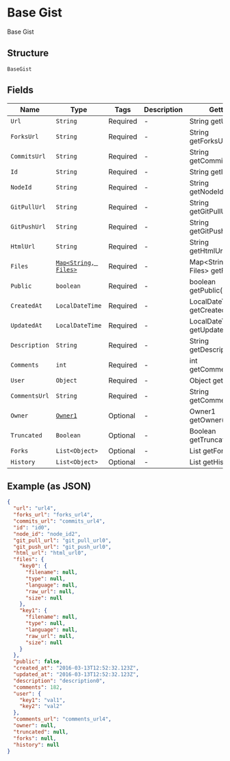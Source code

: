 
# Base Gist

Base Gist

## Structure

`BaseGist`

## Fields

| Name | Type | Tags | Description | Getter | Setter |
|  --- | --- | --- | --- | --- | --- |
| `Url` | `String` | Required | - | String getUrl() | setUrl(String url) |
| `ForksUrl` | `String` | Required | - | String getForksUrl() | setForksUrl(String forksUrl) |
| `CommitsUrl` | `String` | Required | - | String getCommitsUrl() | setCommitsUrl(String commitsUrl) |
| `Id` | `String` | Required | - | String getId() | setId(String id) |
| `NodeId` | `String` | Required | - | String getNodeId() | setNodeId(String nodeId) |
| `GitPullUrl` | `String` | Required | - | String getGitPullUrl() | setGitPullUrl(String gitPullUrl) |
| `GitPushUrl` | `String` | Required | - | String getGitPushUrl() | setGitPushUrl(String gitPushUrl) |
| `HtmlUrl` | `String` | Required | - | String getHtmlUrl() | setHtmlUrl(String htmlUrl) |
| `Files` | [`Map<String, Files>`](../../doc/models/files.md) | Required | - | Map<String, Files> getFiles() | setFiles(Map<String, Files> files) |
| `Public` | `boolean` | Required | - | boolean getPublic() | setPublic(boolean mPublic) |
| `CreatedAt` | `LocalDateTime` | Required | - | LocalDateTime getCreatedAt() | setCreatedAt(LocalDateTime createdAt) |
| `UpdatedAt` | `LocalDateTime` | Required | - | LocalDateTime getUpdatedAt() | setUpdatedAt(LocalDateTime updatedAt) |
| `Description` | `String` | Required | - | String getDescription() | setDescription(String description) |
| `Comments` | `int` | Required | - | int getComments() | setComments(int comments) |
| `User` | `Object` | Required | - | Object getUser() | setUser(Object user) |
| `CommentsUrl` | `String` | Required | - | String getCommentsUrl() | setCommentsUrl(String commentsUrl) |
| `Owner` | [`Owner1`](../../doc/models/owner-1.md) | Optional | - | Owner1 getOwner() | setOwner(Owner1 owner) |
| `Truncated` | `Boolean` | Optional | - | Boolean getTruncated() | setTruncated(Boolean truncated) |
| `Forks` | `List<Object>` | Optional | - | List<Object> getForks() | setForks(List<Object> forks) |
| `History` | `List<Object>` | Optional | - | List<Object> getHistory() | setHistory(List<Object> history) |

## Example (as JSON)

```json
{
  "url": "url4",
  "forks_url": "forks_url4",
  "commits_url": "commits_url4",
  "id": "id0",
  "node_id": "node_id2",
  "git_pull_url": "git_pull_url0",
  "git_push_url": "git_push_url0",
  "html_url": "html_url0",
  "files": {
    "key0": {
      "filename": null,
      "type": null,
      "language": null,
      "raw_url": null,
      "size": null
    },
    "key1": {
      "filename": null,
      "type": null,
      "language": null,
      "raw_url": null,
      "size": null
    }
  },
  "public": false,
  "created_at": "2016-03-13T12:52:32.123Z",
  "updated_at": "2016-03-13T12:52:32.123Z",
  "description": "description0",
  "comments": 182,
  "user": {
    "key1": "val1",
    "key2": "val2"
  },
  "comments_url": "comments_url4",
  "owner": null,
  "truncated": null,
  "forks": null,
  "history": null
}
```

